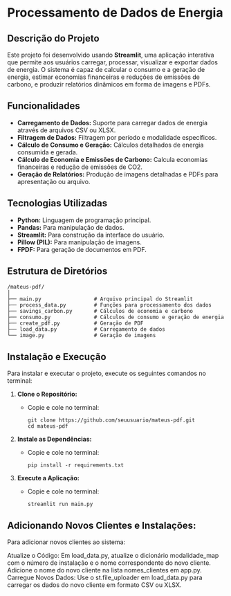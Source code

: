 # **Processamento de Dados de Energia**

## **Descrição do Projeto**
Este projeto foi desenvolvido usando **Streamlit**, uma aplicação interativa que permite aos usuários carregar, processar, visualizar e exportar dados de energia. O sistema é capaz de calcular o consumo e a geração de energia, estimar economias financeiras e reduções de emissões de carbono, e produzir relatórios dinâmicos em forma de imagens e PDFs.

## **Funcionalidades**
- **Carregamento de Dados:** Suporte para carregar dados de energia através de arquivos CSV ou XLSX.
- **Filtragem de Dados:** Filtragem por período e modalidade específicos.
- **Cálculo de Consumo e Geração:** Cálculos detalhados de energia consumida e gerada.
- **Cálculo de Economia e Emissões de Carbono:** Calcula economias financeiras e redução de emissões de CO2.
- **Geração de Relatórios:** Produção de imagens detalhadas e PDFs para apresentação ou arquivo.

## **Tecnologias Utilizadas**
- **Python:** Linguagem de programação principal.
- **Pandas:** Para manipulação de dados.
- **Streamlit:** Para construção da interface do usuário.
- **Pillow (PIL):** Para manipulação de imagens.
- **FPDF:** Para geração de documentos em PDF.

## **Estrutura de Diretórios**

   ```
   /mateus-pdf/
   │
   ├── main.py                 # Arquivo principal do Streamlit
   ├── process_data.py         # Funções para processamento dos dados
   ├── savings_carbon.py       # Cálculos de economia e carbono
   ├── consumo.py              # Cálculos de consumo e geração de energia
   ├── create_pdf.py           # Geração de PDF
   ├── load_data.py            # Carregamento de dados
   └── image.py                # Geração de imagens
   ```
## **Instalação e Execução**

Para instalar e executar o projeto, execute os seguintes comandos no terminal:

1. **Clone o Repositório:**
   - Copie e cole no terminal:
     ```
     git clone https://github.com/seuusuario/mateus-pdf.git
     cd mateus-pdf
     ```

2. **Instale as Dependências:**
   - Copie e cole no terminal:
     ```
     pip install -r requirements.txt
     ```

3. **Execute a Aplicação:**
   - Copie e cole no terminal:
     ```
     streamlit run main.py
     ```


## **Adicionando Novos Clientes e Instalações:**
Para adicionar novos clientes ao sistema:

Atualize o Código:
Em load_data.py, atualize o dicionário modalidade_map com o número de instalação e o nome correspondente do novo cliente.
Adicione o nome do novo cliente na lista nomes_clientes em app.py.
Carregue Novos Dados:
Use o st.file_uploader em load_data.py para carregar os dados do novo cliente em formato CSV ou XLSX.
